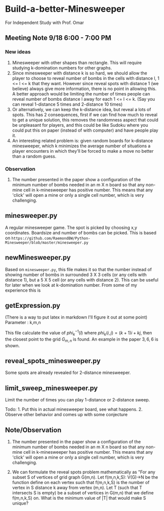 # Build-a-better-Minesweeper
For Independent Study with Prof. Omar

## Meeting Note 9/18 6:00 - 7:00 PM

### New ideas  
1. Minesweeper with other shapes than rectangle. This will require studying k-domination numbers for other graphs.
2. Since minesweeper with distance k is so hard, we should allow the player to choose to reveal number of bombs in the cells with distance l, 1 <= l <= k  that they want. However since reveal spots with distance 1 (we believe) always give more information, there is no point in allowing this. A better approach would be limiting the number of times people can reveal number of bombs distance l away for each 1 <= l <= k. (Say you can reveal 1-distance 5 times and 2-distance 10 times)
3. Or alternatively, we can keep the k-distance idea, but reveal a lots of spots. This has 2 consequences, first if we can find how much to reveal to get a unique solution, this removes the randomness aspect that could be unpleasant for players, and this could be like Sudoku where you could put this on paper (instead of with computer) and have people play it.
4. An interesting related problem is: given random boards for k-distance minesweeper, which k minimizes the average number of situations a player encounters in which they'll be forced to make a move no better than a random guess.

### Observation

1. The number presented in the paper show a configuration of the minimum number of bombs needed in an m X n board so that any non-mine cell in k-minesweeper has positive number. This means that any 'click' will open a mine or only a single cell number, which is very challenging.


## minesweeper.py

A regular minesweeper game. The spot is picked by choosing x,y coordinates. Boardsize and number of bombs can be picked.
This is based on `https://github.com/RaemondBW/Python-Minesweeper/blob/master/minesweeper.py`

## newMinesweeper.py

Based on `minesweeper.py`, this file makes it so that the number instead of showing number of bombs in surrounded 3 X 3 cells (or any cells with distance 1), but a 5 X 5 cell (or any cells with distance 2). This can be useful for later when we look at k-domination number. From some of my experience this is 

## getExpression.py
(There is a way to put latex in markdown I'll figure it out at some point)
Parameter : k,m,n

This file calculate the value of $phi^{-1}_k(l)$ where $phi_k(i,j) = (k+1)i+kj$, then the closest point to the grid $G_{m,n}$ is found. An example in the paper $3,6,6$ is shown. 

## reveal_spots_minesweeper.py
Some spots are already revealed for 2-distance minesweeper. 

## limit_sweep_minesweeper.py
Limit the number of times you can play 1-distance or 2-distance sweep.

Todo: 1. Put this in actual minesweeper board, see what happens.
2. Observe other behavior and comes up with some conjecture

## Note/Observation

1. The number presented in the paper show a configuration of the minimum number of bombs needed in an m X n board so that any non-mine cell in k-minesweeper has positive number. This means that any 'click' will open a mine or only a single cell number, which is very challenging.

2. We can formulate the reveal spots problem mathematically as "For any subset S of vertices of grid graph G(m,n). Let f(m,n,k,S): V(G)->N be the function define on each vertex such that f(m,n,k,S) is the number of vertex in S distance k away from vertex (m,n). Let T (such that T intersects S is empty) be a subset of vertices in G(m,n) that we define f(m,n,k,S) on. What is the minimum value of |T| that would make S unique?

